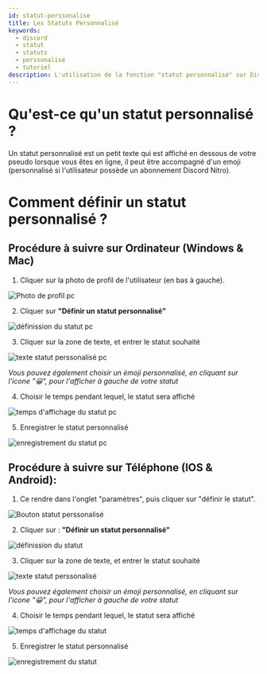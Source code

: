 ```yaml
---
id: statut-perssonalise
title: Les Statuts Personnalisé
keywords:
  - discord
  - statut
  - statuts
  - perssonalisé
  - tutoriel
description: L'utilisation de la fonction "statut personnalisé" sur Discord
---
```

# Qu'est-ce qu'un statut personnalisé ?
Un statut personnalisé est un petit texte qui est affiché en dessous de votre pseudo lorsque vous êtes en ligne, il peut être accompagné d'un emoji (personnalisé si l'utilisateur possède un abonnement Discord Nitro).

# Comment définir un statut personnalisé ?
## Procédure à suivre sur Ordinateur (Windows & Mac)
1) Cliquer sur la photo de profil de l'utilisateur (en bas à gauche). 

![Photo de profil pc](https://i.discord.fr/I6h.png) 

2) Cliquer sur **"Définir un statut personnalisé"**

![définission du statut pc](https://i.discord.fr/q8j.png)

3) Cliquer sur la zone de texte, et entrer le statut souhaité

![texte statut perssonalisé pc](https://i.discord.fr/bz5.png)

*Vous pouvez également choisir un émoji personnalisé, en cliquant sur l'icone "😀", pour l'afficher à gauche de votre statut*
 
4) Choisir le temps pendant lequel, le statut sera affiché

![temps d'affichage du statut pc](https://i.discord.fr/OaR.png)

5) Enregistrer le statut personnalisé

![enregistrement du statut pc](https://i.discord.fr/7gS.png)


## Procédure à suivre sur Téléphone (IOS & Android):

1) Ce rendre dans l'onglet "paramètres", puis cliquer sur "définir le statut".

![Bouton statut perssonalisé](https://i.discord.fr/lTe.png)

2) Cliquer sur : **"Définir un statut personnalisé"**

![définission du statut](https://i.discord.fr/SXG.png)

3) Cliquer sur la zone de texte, et entrer le statut souhaité

![texte statut perssonalisé](https://i.discord.fr/hgt.png)

*Vous pouvez également choisir un émoji personnalisé, en cliquant sur l'icone "😀", pour l'afficher à gauche de votre statut*

4) Choisir le temps pendant lequel, le statut sera affiché

![temps d'affichage du statut](https://i.discord.fr/Eio.png)

5) Enregistrer le statut personnalisé

![enregistrement du statut](https://i.discord.fr/lmN.png)


